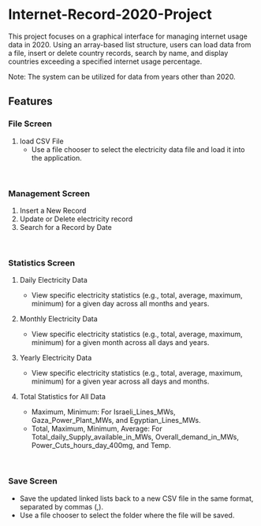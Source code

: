 # Internet-Record-2020-Project
This project focuses on a graphical interface for managing internet usage data in 2020. Using an array-based list structure,
users can load data from a file, insert or delete country records, search by name, and display countries exceeding a specified internet usage percentage. 

Note: The system can be utilized for data from years other than 2020.

## Features
### File Screen
1) load CSV File
   - Use a file chooser to select the electricity data file and load it into the application.
<br>

### Management Screen
1) Insert a New Record
2) Update or Delete electricity record
3) Search for a Record by Date
<br>

### Statistics Screen
1) Daily Electricity Data
   - View specific electricity statistics (e.g., total, average, maximum, minimum) for a given day across all months and years.
     
2) Monthly Electricity Data
   - View specific electricity statistics (e.g., total, average, maximum, minimum) for a given month across all days and years.
     
3) Yearly Electricity Data
   - View specific electricity statistics (e.g., total, average, maximum, minimum) for a given year across all days and months.
     
4) Total Statistics for All Data
   - Maximum, Minimum: For Israeli_Lines_MWs, Gaza_Power_Plant_MWs, and Egyptian_Lines_MWs.
   - Total, Maximum, Minimum, Average: For Total_daily_Supply_available_in_MWs, Overall_demand_in_MWs, Power_Cuts_hours_day_400mg, and Temp.
<br>

### Save Screen
- Save the updated linked lists back to a new CSV file in the same format, separated by commas (,).
- Use a file chooser to select the folder where the file will be saved.







